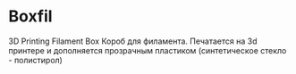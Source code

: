 # Boxfil
3D Printing Filament Box
Короб для филамента. Печатается на 3d принтере и дополняется прозрачным пластиком (синтетическое стекло - полистирол)
